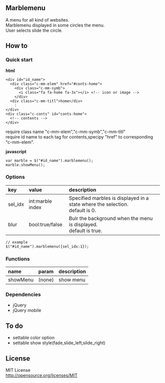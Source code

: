 ## Marblemenu
A menu for all kind of websites.  
Marblemenu displayed in some circles the menu.  
User selects slide the circle.  

## How to
### Quick start

**html**  

    <div id="id_name">
      <div class="c-mm-elem" href="#conts-home">
        <div class="c-mm-symb">
          <i class="fa fa-home fa-3x"></i> <!-- icon or image -->
        </div>
      <div class="c-mm-titl">home</div>
        :
    </div>
    <div class="c-conts" id="conts-home">
      <!-- contents -->
    </div>

require class name "c-mm-elem","c-mm-symb","c-mm-titl"  
require id name to each tag for contents,specipy "href" to corresponding "c-mm-elem".  

**javascript**  

    var marble = $("#id_name").marblemenu();
    marble.showMenu();

### Options
| key   | value            | description            |
|:------|:-----------------|:-----------------------|
|sel_idx| int:marble index | Specified marbles is displayed in a state where the selection.<br>default is 0. |
|blur   | bool:true/false  | Bulr the background when the menu is displayed.<br>default is true.| 

    // example
    $("#id_name").marblemenu({sel_idx:1});

### Functions
| name     | param  | description            |
|:---------|:-------|:-----------------------|
| showMenu | (none) | show menu              |



### Dependencies
- jQuery  
- jQuery mobile

## To do
- settable color option  
- settable show style(fade,slide_left,slide_right)

## License
MIT License  
http://opensource.org/licenses/MIT
